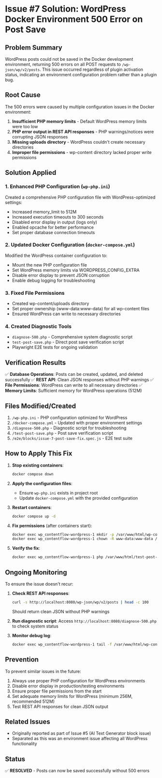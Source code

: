# Issue #7 Solution: WordPress Docker Environment 500 Error on Post Save

## Problem Summary
WordPress posts could not be saved in the Docker development environment, returning 500 errors on all POST requests to `/wp-json/wp/v2/posts`. This issue occurred regardless of plugin activation status, indicating an environment configuration problem rather than a plugin bug.

## Root Cause
The 500 errors were caused by multiple configuration issues in the Docker environment:

1. **Insufficient PHP memory limits** - Default WordPress memory limits were too low
2. **PHP error output in REST API responses** - PHP warnings/notices were corrupting JSON responses
3. **Missing uploads directory** - WordPress couldn't create necessary directories
4. **Improper file permissions** - wp-content directory lacked proper write permissions

## Solution Applied

### 1. Enhanced PHP Configuration (`wp-php.ini`)
Created a comprehensive PHP configuration file with WordPress-optimized settings:
- Increased memory_limit to 512M
- Increased execution timeouts to 300 seconds
- Disabled error display in output (logs only)
- Enabled opcache for better performance
- Set proper database connection timeouts

### 2. Updated Docker Configuration (`docker-compose.yml`)
Modified the WordPress container configuration to:
- Mount the new PHP configuration file
- Set WordPress memory limits via WORDPRESS_CONFIG_EXTRA
- Disable error display to prevent JSON corruption
- Enable debug logging for troubleshooting

### 3. Fixed File Permissions
- Created wp-content/uploads directory
- Set proper ownership (www-data:www-data) for all wp-content files
- Ensured WordPress can write to necessary directories

### 4. Created Diagnostic Tools
- `diagnose-500.php` - Comprehensive system diagnostic script
- `test-post-save.php` - Direct post save verification script
- Playwright E2E tests for ongoing validation

## Verification Results

✅ **Database Operations**: Posts can be created, updated, and deleted successfully
✅ **REST API**: Clean JSON responses without PHP warnings
✅ **File Permissions**: WordPress can write to all necessary directories
✅ **Memory Limits**: Sufficient memory for WordPress operations (512M)

## Files Modified/Created

1. `/wp-php.ini` - PHP configuration optimized for WordPress
2. `/docker-compose.yml` - Updated with proper environment settings
3. `/diagnose-500.php` - Diagnostic script for troubleshooting
4. `/test-post-save.php` - Post save verification script
5. `/e2e/blocks/issue-7-post-save-fix.spec.js` - E2E test suite

## How to Apply This Fix

1. **Stop existing containers**:
   ```bash
   docker compose down
   ```

2. **Apply the configuration files**:
   - Ensure `wp-php.ini` exists in project root
   - Update `docker-compose.yml` with the provided configuration

3. **Restart containers**:
   ```bash
   docker compose up -d
   ```

4. **Fix permissions** (after containers start):
   ```bash
   docker exec wp_contentflow-wordpress-1 mkdir -p /var/www/html/wp-content/uploads
   docker exec wp_contentflow-wordpress-1 chown -R www-data:www-data /var/www/html/wp-content
   ```

5. **Verify the fix**:
   ```bash
   docker exec wp_contentflow-wordpress-1 php /var/www/html/test-post-save.php
   ```

## Ongoing Monitoring

To ensure the issue doesn't recur:

1. **Check REST API responses**:
   ```bash
   curl -s http://localhost:8080/wp-json/wp/v2/posts | head -c 100
   ```
   Should return clean JSON without PHP warnings

2. **Run diagnostic script**:
   Access `http://localhost:8080/diagnose-500.php` to check system status

3. **Monitor debug log**:
   ```bash
   docker exec wp_contentflow-wordpress-1 tail -f /var/www/html/wp-content/debug.log
   ```

## Prevention

To prevent similar issues in the future:

1. Always use proper PHP configuration for WordPress environments
2. Disable error display in production/testing environments
3. Ensure proper file permissions from the start
4. Set adequate memory limits for WordPress (minimum 256M, recommended 512M)
5. Test REST API responses for clean JSON output

## Related Issues
- Originally reported as part of Issue #5 (AI Text Generator block issue)
- Separated as this was an environment issue affecting all WordPress functionality

## Status
✅ **RESOLVED** - Posts can now be saved successfully without 500 errors